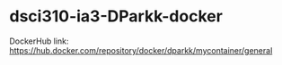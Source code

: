 # dsci310-ia3-DParkk-docker

DockerHub link: https://hub.docker.com/repository/docker/dparkk/mycontainer/general